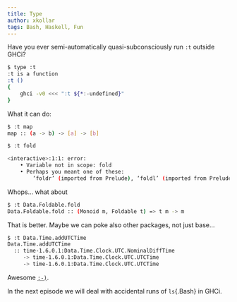 ```yaml
---
title: Type
author: xkollar
tags: Bash, Haskell, Fun
---
```

Have you ever semi-automatically quasi-subconsciously run `:t` outside GHCi?

```Bash
$ type :t
:t is a function
:t () 
{ 
    ghci -v0 <<< ":t ${*:-undefined}"
}
```

What it can do:

```Bash
$ :t map
map :: (a -> b) -> [a] -> [b]
```

```Bash
$ :t fold

<interactive>:1:1: error:
    • Variable not in scope: fold
    • Perhaps you meant one of these:
        ‘foldr’ (imported from Prelude), ‘foldl’ (imported from Prelude)
```

Whops… what about

```Bash
$ :t Data.Foldable.fold
Data.Foldable.fold :: (Monoid m, Foldable t) => t m -> m
```

That is better. Maybe we can poke also other packages, not just base…

```Bash
$ :t Data.Time.addUTCTime
Data.Time.addUTCTime
  :: time-1.6.0.1:Data.Time.Clock.UTC.NominalDiffTime
     -> time-1.6.0.1:Data.Time.Clock.UTC.UTCTime
     -> time-1.6.0.1:Data.Time.Clock.UTC.UTCTime
```

Awesome <abbr title="☺️ :smiling_face:">`:-)`</abbr>.

In the next episode we will deal with accidental runs of `ls`{.Bash} in GHCi.
